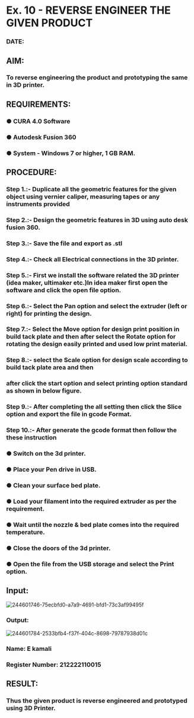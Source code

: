 # Ex. 10 - REVERSE ENGINEER THE GIVEN PRODUCT

### DATE: 

## AIM: 
### To reverse engineering the product and prototyping the same in 3D printer.

## REQUIREMENTS:
### ●	CURA 4.0 Software
### ●	 Autodesk Fusion 360
### ●	 System - Windows 7 or higher, 1 GB RAM.

## PROCEDURE:
### Step 1.:- Duplicate all the geometric features for the given object using vernier caliper, measuring tapes or any instruments provided
### Step 2.:- Design the geometric features in 3D using auto desk fusion 360.
### Step 3.:- Save the file and export as .stl
### Step 4.:- Check all Electrical connections in the 3D printer.
### Step 5.:- First we install the software related the 3D printer (idea maker, ultimaker etc.)In idea maker first open the software and click the open file option.
### Step 6.:- Select the Pan option and select the extruder (left or right) for printing the design.
### Step 7.:- Select the Move option for design print position in build tack plate and then after select the Rotate option for rotating the design easily printed and used low print material.
### Step 8.:- select the Scale option for design scale according to build tack plate area and then
### after click the start option and select printing option standard as shown in below figure.
### Step 9.:- After completing the all setting then click the Slice option and export the file in gcode Format.
### Step 10.:- After generate the gcode format then follow the these instruction 
  ###   ●	Switch on the 3d printer.
  ###   ●	Place your Pen drive in USB.
  ###   ●	Clean your surface bed plate.
  ###   ●	Load your filament into the required extruder as per the requirement.
  ###   ●	Wait until the nozzle & bed plate comes into the required temperature.
  ###   ●	Close the doors of the 3d printer.
  ###   ●	Open the file from the USB storage and select the Print option.

## Input:
![244601746-75ecbfd0-a7a9-4691-bfd1-73c3af99495f](https://github.com/Kamali22004796/Ex.-10---REVERSE-ENGINEER-THE-GIVEN-PRODUCT/assets/120567837/51e96d29-33d9-426a-8ee4-8162a325e802)





### Output:
![244601784-2533bfb4-f37f-404c-8698-79787938d01c](https://github.com/Kamali22004796/Ex.-10---REVERSE-ENGINEER-THE-GIVEN-PRODUCT/assets/120567837/a4152541-f8f1-4f4a-842e-5e9cef16d759)




### Name: E kamali
### Register Number: 212222110015


## RESULT:
###   Thus the given product is reverse engineered and prototyped using 3D Printer.

